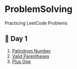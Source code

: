 # ProblemSolving
Practicing LeetCode Problems

## 🔸 Day 1

1. [Palindrom Number](1.First_10_Days/Day_1/Palindrom_Number.cpp) <br>
2. [Valid Parentheses](1.First_10_Days/Day_1/Valid_Parentheses.cpp) <br>
3. [Plus One](1.First_10_Days/Day_1/Plus_One.cpp) <br>

